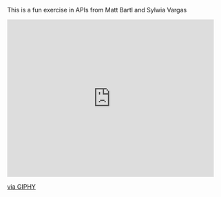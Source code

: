 This is a fun exercise in APIs from Matt Bartl and Sylwia Vargas

<iframe src="https://giphy.com/embed/4Z3DdOZRTcXPa" width="480" height="367" frameBorder="0" class="giphy-embed" allowFullScreen></iframe><p><a href="https://giphy.com/gifs/chuck-approves-norris-4Z3DdOZRTcXPa">via GIPHY</a></p>

